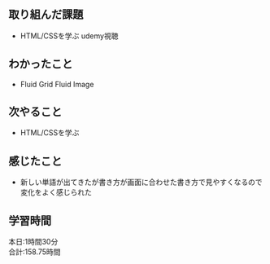 ## 取り組んだ課題
- HTML/CSSを学ぶ udemy視聴
## わかったこと
- Fluid Grid Fluid Image
## 次やること
- HTML/CSSを学ぶ
## 感じたこと
- 新しい単語が出てきたが書き方が画面に合わせた書き方で見やすくなるので変化をよく感じられた
## 学習時間　
本日:1時間30分<br>
合計:158.75時間
